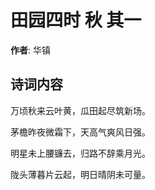 # 田园四时 秋 其一

**作者**: 华镇

## 诗词内容

万顷秋来云叶黄，瓜田起尽筑新场。

茅檐昨夜微霜下，天高气爽风日强。

明星未上腰镰去，归路不辞乘月光。

陇头薄暮片云起，明日晴阴未可量。

